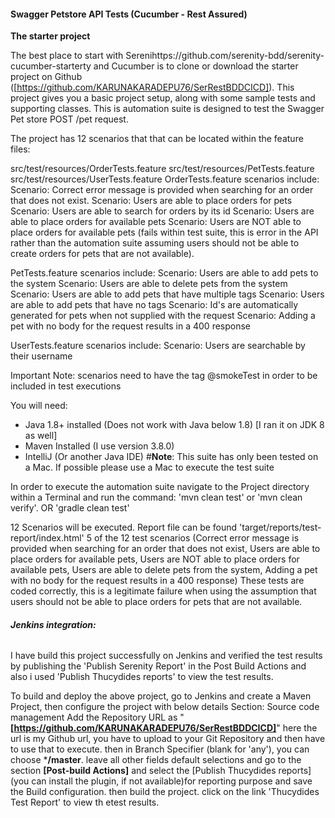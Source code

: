 #### **Swagger Petstore API Tests (Cucumber - Rest Assured)**


**The starter project**

The best place to start with Serenihttps://github.com/serenity-bdd/serenity-cucumber-starterty and Cucumber is to clone or download the starter project on Github ([https://github.com/KARUNAKARADEPU76/SerRestBDDCICD]). This project gives you a basic project setup, along with some sample tests and supporting classes.
This is automation suite is designed to test the Swagger Pet store POST /pet request.

The project has 12 scenarios that that can be located within the feature files:

src/test/resources/OrderTests.feature
src/test/resources/PetTests.feature
src/test/resources/UserTests.feature
OrderTests.feature scenarios include: Scenario: Correct error message is provided when searching for an order that does not exist. Scenario: Users are able to place orders for pets Scenario: Users are able to search for orders by its id Scenario: Users are able to place orders for available pets Scenario: Users are NOT able to place orders for available pets (fails within test suite, this is error in the API rather than the automation suite assuming users should not be able to create orders for pets that are not available).

PetTests.feature scenarios include: Scenario: Users are able to add pets to the system Scenario: Users are able to delete pets from the system Scenario: Users are able to add pets that have multiple tags Scenario: Users are able to add pets that have no tags Scenario: Id's are automatically generated for pets when not supplied with the request Scenario: Adding a pet with no body for the request results in a 400 response

UserTests.feature scenarios include: Scenario: Users are searchable by their username

Important Note: scenarios need to have the tag @smokeTest in order to be included in test executions

You will need:
- Java 1.8+ installed (Does not work with Java below 1.8) [I ran it on JDK 8 as well]
- Maven Installed (I use version 3.8.0)
- IntelliJ (Or another Java IDE)
#**Note**: This suite has only been tested on a Mac. If possible please use a Mac to execute the test suite

In order to execute the automation suite navigate to the Project directory within a Terminal and run the command: 'mvn clean test' or 'mvn clean verify'. OR 'gradle clean test'

12 Scenarios will be executed. Report file can be found 'target/reports/test-report/index.html' 5 of the 12 test scenarios 
(Correct error message is provided when searching for an order that does not exist, Users are able to place orders for available pets, Users are NOT able to place orders for available pets, Users are able to delete pets from the system, Adding a pet with no body for the request results in a 400 response) These tests are coded correctly, this is a legitimate failure when using the assumption that users should not be able to place orders for pets that are not available.


###### **Jenkins integration:**

I have build this project successfully on Jenkins and verified the test results by publishing the 'Publish Serenity Report' in the Post Build Actions and also i used 'Publish Thucydides reports' to view the test results.

To build and deploy the above project, go to Jenkins and create a Maven Project, then configure the project with below details
Section: Source code management
Add the Repository URL as "**[https://github.com/KARUNAKARADEPU76/SerRestBDDCICD]**" here the url is my Github url, you have to upload to your Git Repository and then have to use that to execute.
 then in Branch Specifier (blank for 'any'), you can choose ***/master**. leave all other fields default selections and go to the section **[Post-build Actions]** and select the [Publish Thucydides reports] (you can install the plugin, if not available)for reporting purpose and save the Build configuration. 
 then build the project. click on the link 'Thucydides Test Report' to view th etest results.